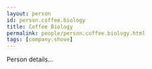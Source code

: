 ```yaml
---
layout: person
id: person.coffee.biology
title: Coffee Biology
permalink: people/person.coffee.biology.html
tags: [company.shove]
---
```


Person details...